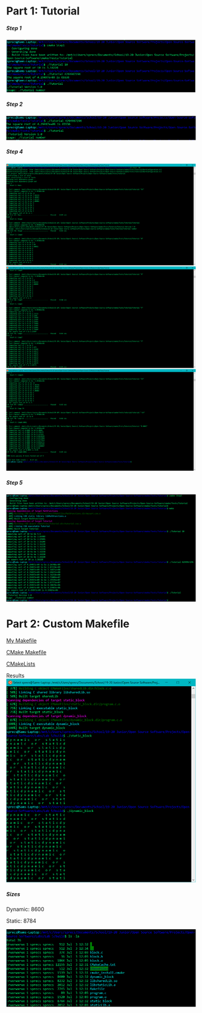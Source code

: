 # Part 1: Tutorial

##### Step 1
![Step 1](step1.png)
##### Step 2
![Step 3](step3.png)
##### Step 4
![Step 4p1](step4Part1.png)
![Step 4p2](step4Part2.png)
![Step 4p3](step4Part3.png)
##### Step 5
![Step 5](step5.png)


# Part 2: Custom Makefile

[My Makefile](build/myMakefile)

[CMake Makefile](build/Makefile)

[CMakeLists](build/CMakeLists.txt)


Results
![Results](results.png)

##### Sizes
Dynamic: 8600

Static: 8784

![sizes](sizes.png)
